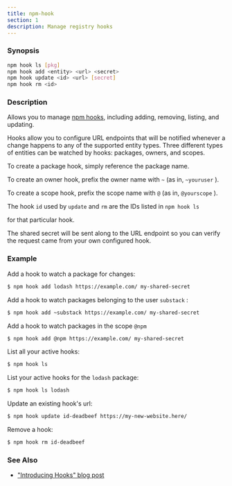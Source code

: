```yaml
---
title: npm-hook
section: 1
description: Manage registry hooks
---
```


### Synopsis

``` bash
npm hook ls [pkg]
npm hook add <entity> <url> <secret>
npm hook update <id> <url> [secret]
npm hook rm <id>
```

### Description

Allows you to manage [npm
hooks](https://blog.npmjs.org/post/145260155635/introducing-hooks-get-notifications-of-npm), 
including adding, removing, listing, and updating.

Hooks allow you to configure URL endpoints that will be notified whenever a
change happens to any of the supported entity types. Three different types
of entities can be watched by hooks: packages, owners, and scopes.

To create a package hook, simply reference the package name.

To create an owner hook, prefix the owner name with `~` (as in, 
`~youruser` ).

To create a scope hook, prefix the scope name with `@` (as in, 
`@yourscope` ).

The hook `id` used by `update` and `rm` are the IDs listed in `npm hook ls`

for that particular hook.

The shared secret will be sent along to the URL endpoint so you can verify
the request came from your own configured hook.

### Example

Add a hook to watch a package for changes:

``` bash
$ npm hook add lodash https://example.com/ my-shared-secret
```

Add a hook to watch packages belonging to the user `substack` :

``` bash
$ npm hook add ~substack https://example.com/ my-shared-secret
```

Add a hook to watch packages in the scope `@npm`

``` bash
$ npm hook add @npm https://example.com/ my-shared-secret
```

List all your active hooks:

``` bash
$ npm hook ls
```

List your active hooks for the `lodash` package:

``` bash
$ npm hook ls lodash
```

Update an existing hook's url:

``` bash
$ npm hook update id-deadbeef https://my-new-website.here/
```

Remove a hook:

``` bash
$ npm hook rm id-deadbeef
```

### See Also

* ["Introducing Hooks" blog post](https://blog.npmjs.org/post/145260155635/introducing-hooks-get-notifications-of-npm)
